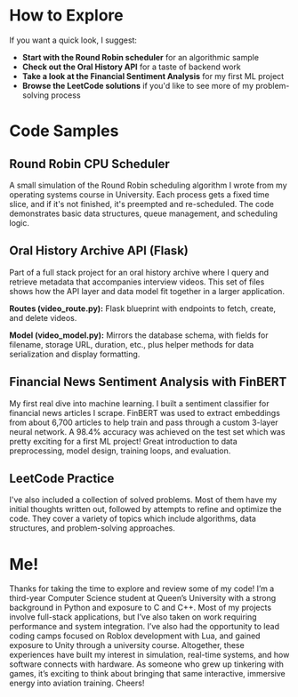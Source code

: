 # How to Explore

If you want a quick look, I suggest:

- **Start with the Round Robin scheduler** for an algorithmic sample
- **Check out the Oral History API** for a taste of backend work  
- **Take a look at the Financial Sentiment Analysis** for my first ML project
- **Browse the LeetCode solutions** if you'd like to see more of my problem-solving process

# Code Samples

## Round Robin CPU Scheduler

A small simulation of the Round Robin scheduling algorithm I wrote from my operating systems course in University. Each process gets a fixed time slice, and if it's not finished, it's preempted and re-scheduled. The code demonstrates basic data structures, queue management, and scheduling logic.

## Oral History Archive API (Flask)

Part of a full stack project for an oral history archive where I query and retrieve metadata that accompanies interview videos. This set of files shows how the API layer and data model fit together in a larger application.

**Routes (video_route.py):** Flask blueprint with endpoints to fetch, create, and delete videos.

**Model (video_model.py):** Mirrors the database schema, with fields for filename, storage URL, duration, etc., plus helper methods for data serialization and display formatting.

## Financial News Sentiment Analysis with FinBERT
My first real dive into machine learning. I built a sentiment classifier for financial news articles I scrape. FinBERT was used to extract embeddings from about 6,700 articles to help train and pass through a custom 3-layer neural network. A 98.4% accuracy was achieved on the test set which was pretty exciting for a first ML project! Great introduction to data preprocessing, model design, training loops, and evaluation.

## LeetCode Practice

I've also included a collection of solved problems. Most of them have my initial thoughts written out, followed by attempts to refine and optimize the code. They cover a variety of topics which include algorithms, data structures, and problem-solving approaches.

# Me!

Thanks for taking the time to explore and review some of my code! I’m a third-year Computer Science student at Queen’s University with a strong background in Python and exposure to C and C++. Most of my projects involve  full-stack applications, but I’ve also taken on work requiring performance and system integration. I’ve also had the opportunity to lead coding camps focused on Roblox development with Lua, and gained exposure to Unity through a university course. Altogether, these experiences have built my interest in simulation, real-time systems, and how software connects with hardware. As someone who grew up tinkering with games, it’s exciting to think about bringing that same interactive, immersive energy into aviation training. Cheers!